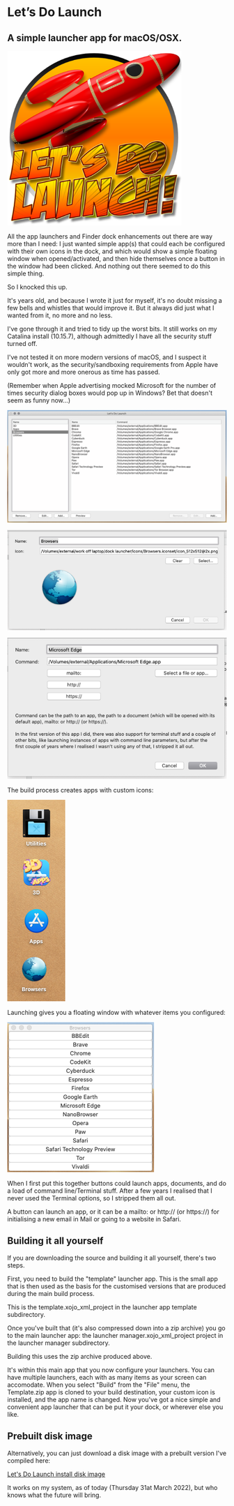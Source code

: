 # Let’s Do Launch
## A simple launcher app for macOS/OSX.

<img src="graphics/icon.png" width="400">

All the app launchers and Finder dock enhancements out there are way more than I need: I just wanted simple app(s) that could each be configured with their own icons in the dock, and which would show a simple floating window when opened/activated, and then hide themselves once a button in the window had been clicked. And nothing out there seemed to do this simple thing.

So I knocked this up.

It's years old, and because I wrote it just for myself, it's no doubt missing a few bells and whistles that would improve it. But it always did just what I wanted from it, no more and no less.

I've gone through it and tried to tidy up the worst bits. It still works on my Catalina install (10.15.7), although admittedly I have all the security stuff turned off.

I've not tested it on more modern versions of macOS, and I suspect it wouldn't work, as the security/sandboxing requirements from Apple have only got more and more onerous as time has passed.

(Remember when Apple advertising mocked Microsoft for the number of times security dialog boxes would pop up in Windows? Bet that doesn't seem as funny now...)

![Main window](graphics/screenshots/main.png)

![Edit category window](graphics/screenshots/category.png)

![Edit item window](graphics/screenshots/item.png)

The build process creates apps with custom icons:

![Apps](graphics/screenshots/apps.png)

Launching gives you a floating window with whatever items you configured:

![Floating window](graphics/screenshots/window.png)

When I first put this together buttons could launch apps, documents, and do a load of command line/Terminal stuff. After a few years I realised that I never used the Terminal options, so I stripped them all out.

A button can launch an app, or it can be a mailto: or http:// (or https://) for initialising a new email in Mail or going to a website in Safari.

## Building it all yourself

If you are downloading the source and building it all yourself, there's two steps.

First, you need to build the "template" launcher app. This is the small app that is then used as the basis for the customised versions that are produced during the main build process.

This is the template.xojo_xml_project in the launcher app template subdirectory.

Once you've built that (it's also compressed down into a zip archive) you go to the main launcher app: the launcher manager.xojo_xml_project project in the launcher manager subdirectory.

Building this uses the zip archive produced above.

It's within this main app that you now configure your launchers. You can have multiple launchers, each with as many items as your screen can accomodate. When you select "Build" from the "File" menu, the Template.zip app is cloned to your build destination, your custom icon is installed, and the app name is changed. Now you've got a nice simple and convenient app launcher that can be put it your dock, or wherever else you like.

## Prebuilt disk image

Alternatively, you can just download a disk image with a prebuilt version I've compiled here:

[Let's Do Launch install disk image](https://www.dropbox.com/s/wzz0g6qyi0qbeu9/Let%27s%20Do%20Launch.dmg.zip?dl=0)

It works on my system, as of today (Thursday 31at March 2022), but who knows what the future will bring.


